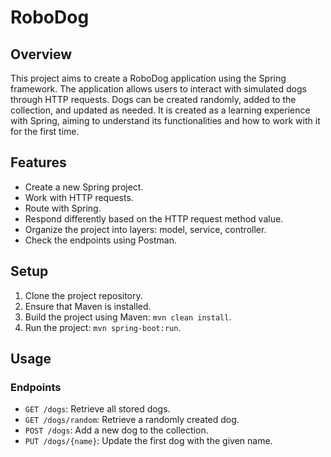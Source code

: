 # RoboDog

## Overview

This project aims to create a RoboDog application using the Spring framework. The application allows users to interact with simulated dogs through HTTP requests. Dogs can be created randomly, added to the collection, and updated as needed. It is created as a learning experience with Spring, aiming to understand its functionalities and how to work with it for the first time.

## Features

- Create a new Spring project.
- Work with HTTP requests.
- Route with Spring.
- Respond differently based on the HTTP request method value.
- Organize the project into layers: model, service, controller.
- Check the endpoints using Postman.

## Setup

1. Clone the project repository.
2. Ensure that Maven is installed.
3. Build the project using Maven: `mvn clean install`.
4. Run the project: `mvn spring-boot:run`.

## Usage

### Endpoints

- `GET /dogs`: Retrieve all stored dogs.
- `GET /dogs/random`: Retrieve a randomly created dog.
- `POST /dogs`: Add a new dog to the collection.
- `PUT /dogs/{name}`: Update the first dog with the given name.


